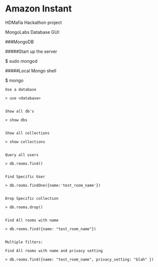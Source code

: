 Amazon Instant
=======================
HDMafia Hackathon project

MongoLabs Database GUI:


###MongoDB


#####Start up the server

$ sudo mongod

#####Local Mongo shell

$ mongo


	Use a database

	> use <database>


	Show all db's

	> show dbs


	Show all collections

	> show collections


	Query all users

	> db.rooms.find()


	Find Specific User

	> db.rooms.findOne({name:'test_room_name'})


	Drop Specific collection

	> db.rooms.drop()


	Find All rooms with name

	> db.rooms.find({name: "test_room_name"})


	Multiple filters:

	Find All rooms with name and privacy setting

	> db.rooms.find({name: "test_room_name", privacy_setting: "blah" })